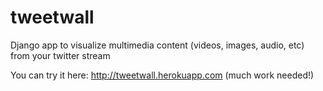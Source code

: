 tweetwall
===========

Django app to visualize multimedia content (videos, images, audio, etc) from your twitter stream 

You can try it here: <a>http://tweetwall.herokuapp.com</a> (much work needed!)
